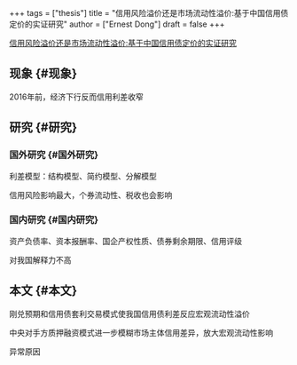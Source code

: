 +++
tags = ["thesis"]
title = "信用风险溢价还是市场流动性溢价:基于中国信用债定价的实证研究"
author = ["Ernest Dong"]
draft = false
+++

[信用风险溢价还是市场流动性溢价:基于中国信用债定价的实证研究](/ox-hugo/信用风险溢价还是市场流动性溢价_基于中国信用债定价的实证研究.pdf)


## 现象 {#现象}

2016年前，经济下行反而信用利差收窄


## 研究 {#研究}


### 国外研究 {#国外研究}

利差模型：结构模型、简约模型、分解模型

信用风险影响最大，个券流动性、税收也会影响


### 国内研究 {#国内研究}

资产负债率、资本报酬率、国企产权性质、债券剩余期限、信用评级

对我国解释力不高


## 本文 {#本文}

刚兑预期和信用债套利交易模式使我国信用债利差反应宏观流动性溢价

中央对手方质押融资模式进一步模糊市场主体信用差异，放大宏观流动性影响

异常原因
